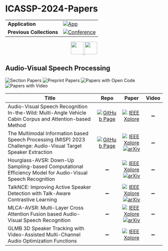 # ICASSP-2024-Papers

<table>
    <tr>
        <td><strong>Application</strong></td>
        <td>
            <a href="https://huggingface.co/spaces/DmitryRyumin/NewEraAI-Papers" style="float:left;">
                <img src="https://img.shields.io/badge/🤗-NewEraAI--Papers-FFD21F.svg" alt="App" />
            </a>
        </td>
    </tr>
    <tr>
        <td><strong>Previous Collections</strong></td>
        <td>
            <a href="https://github.com/DmitryRyumin/ICASSP-2023-24-Papers/blob/main/README_2023.md">
                <img src="http://img.shields.io/badge/ICASSP-2023-0073AE.svg" alt="Conference">
            </a>
        </td>
    </tr>
</table>

<div align="center">
    <a href="https://github.com/DmitryRyumin/ICASSP-2023-24-Papers/">
        <img src="https://cdn.jsdelivr.net/gh/DmitryRyumin/NewEraAI-Papers@main/images/home.svg" width="40" alt="" />
    </a>
    <a href="https://github.com/DmitryRyumin/ICASSP-2023-24-Papers/blob/main/sections/2024/main/IVMSP.md">
        <img src="https://cdn.jsdelivr.net/gh/DmitryRyumin/NewEraAI-Papers@main/images/right.svg" width="40" alt="" />
    </a>
</div>

## Audio-Visual Speech Processing

![Section Papers](https://img.shields.io/badge/Section%20Papers-soon-42BA16) ![Preprint Papers](https://img.shields.io/badge/Preprint%20Papers-soon-b31b1b) ![Papers with Open Code](https://img.shields.io/badge/Papers%20with%20Open%20Code-soon-1D7FBF) ![Papers with Video](https://img.shields.io/badge/Papers%20with%20Video-soon-FF0000)

| **Title** | **Repo** | **Paper** | **Video** |
|-----------|:--------:|:---------:|:---------:|
| Audio-Visual Speech Recognition In-the-Wild: Multi-Angle Vehicle Cabin Corpus and Attention-based Method | [![GitHub Page](https://img.shields.io/badge/GitHub-Page-159957.svg)](https://smil-spcras.github.io/DAVIS/) | [![IEEE Xplore](https://img.shields.io/badge/IEEE-10095313-E4A42C.svg)](https://ieeexplore.ieee.org/document/10448048) | :heavy_minus_sign: |
| The Multimodal Information based Speech Processing (MISP) 2023 Challenge: Audio-Visual Target Speaker Extraction | [![GitHub Page](https://img.shields.io/badge/GitHub-Page-159957.svg)](https://mispchallenge.github.io/mispchallenge2023/) | [![IEEE Xplore](https://img.shields.io/badge/IEEE-10095313-E4A42C.svg)](https://ieeexplore.ieee.org/document/10447462) <br /> [![arXiv](https://img.shields.io/badge/arXiv-2309.08348-b31b1b.svg)](https://arxiv.org/abs/2309.08348) | :heavy_minus_sign: |
| Hourglass-AVSR: Down-Up Sampling-based Computational Efficiency Model for Audio-Visual Speech Recognition | :heavy_minus_sign: | [![IEEE Xplore](https://img.shields.io/badge/IEEE-10095313-E4A42C.svg)](https://ieeexplore.ieee.org/document/10447487) <br /> [![arXiv](https://img.shields.io/badge/arXiv-2312.08850-b31b1b.svg)](https://arxiv.org/abs/2312.08850) | :heavy_minus_sign: |
| TalkNCE: Improving Active Speaker Detection with Talk-Aware Contrastive Learning | :heavy_minus_sign: | [![IEEE Xplore](https://img.shields.io/badge/IEEE-10095313-E4A42C.svg)](https://ieeexplore.ieee.org/document/10448124) <br /> [![arXiv](https://img.shields.io/badge/arXiv-2309.12306-b31b1b.svg)](https://arxiv.org/abs/2309.12306) | :heavy_minus_sign: |
| MLCA-AVSR: Multi-Layer Cross Attention Fusion based Audio-Visual Speech Recognition | :heavy_minus_sign: | [![IEEE Xplore](https://img.shields.io/badge/IEEE-10095313-E4A42C.svg)](https://ieeexplore.ieee.org/document/10446769) <br /> [![arXiv](https://img.shields.io/badge/arXiv-2401.03424-b31b1b.svg)](https://arxiv.org/abs/2401.03424) | :heavy_minus_sign: |
| GLMB 3D Speaker Tracking with Video-Assisted Multi-Channel Audio Optimization Functions | :heavy_minus_sign: | [![IEEE Xplore](https://img.shields.io/badge/IEEE-10095313-E4A42C.svg)](https://ieeexplore.ieee.org/document/10446460) | :heavy_minus_sign: |
